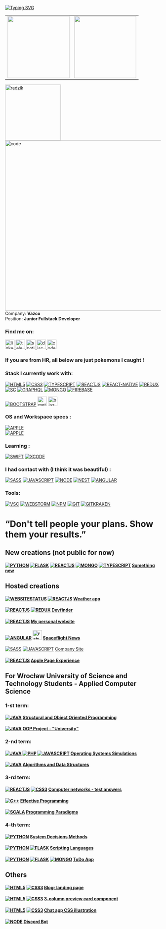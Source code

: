 <!-- ## Welcome to my github. <img src="https://media.giphy.com/media/hvRJCLFzcasrR4ia7z/giphy.gif" width="25px"> -->
[![Typing SVG](https://readme-typing-svg.herokuapp.com?size=30&duration=3000&color=F7F110&center=true&width=700&lines=Junior+Fullstack+Developer;Computer+Science+Student;Gym+Enthusiast;F1+Fan)](https://git.io/typing-svg)
<table>
  <tr>
    <td valign="top">
      <img src="https://github-readme-stats.vercel.app/api/top-langs/?username=Jakub-Radzik&langs_count=30&layout=compact&show_icons=true&icon_color=34abeb&theme=highcontrast" height="200" /></td>
    <td valign="top">
      <img src="https://github-readme-stats.vercel.app/api?username=Jakub-Radzik&show_icons=true&theme=highcontrast" height="200" />
<!--           <a href="https://awesome-github-stats.azurewebsites.net/index.html??cardType=level-alternate&theme=highcontrast">    <img  alt="jakub-radzik's GitHub Stats" src="https://awesome-github-stats.azurewebsites.net/user-stats/jakub-radzik?cardType=level-alternate&theme=highcontrast" />  </a> -->
    </td>
  </tr>

</table>
<!--
[![Ashutosh's github activity graph](https://activity-graph.herokuapp.com/graph?username=jakub-radzik&theme=react-dark)](https://github.com/ashutosh00710/github-readme-activity-graph)
-->
<img height="180em" src="https://github-readme-streak-stats.herokuapp.com/?user=Jakub-Radzik&theme=highcontrast" alt="radzik" />

<!-- https://www.codewars.com/users/radzikoska123/badges/large
<a href="https://jakub-radzik.ovh"><h1>🌐 Visit my personal website 🌐 [![WEBSITESTATUS](https://img.shields.io/website-up-down-green-red/http/jakub-radzik.ovh.svg)](https://jakub-radzik.ovh/)</h1></a> 
 -->
<img align="right" src="https://camo.githubusercontent.com/5ddf73ad3a205111cf8c686f687fc216c2946a75005718c8da5b837ad9de78c9/68747470733a2f2f7468756d62732e6766796361742e636f6d2f4576696c4e657874446576696c666973682d736d616c6c2e676966" alt="code" width="550"/>

<!-- <img align="right" src="https://github.com/radzikoska123/radzikoska123/blob/main/icons/pepe1.gif" alt="gif" width="550"/> -->
<!-- <img align="right" src="https://github.com/radzikoska123/radzikoska123/blob/main/icons/programming.gif" alt="gif" width="550"/> -->
<div>
  
Company: <b>Vazco</b></br>
Position: <b>Junior Fullstack Developer</b>

### Find me on:
<div>
  
  <a href="https://www.linkedin.com/in/jakub-radzik-726682174/">
    <img src="https://github.com/radzikoska123/radzikoska123/blob/main/icons/linkedin.svg" alt="linkedin" width="30"/>
  </a>
  
  <a href="https://t.me/KubusRadzik">
    <img src="https://github.com/radzikoska123/radzikoska123/blob/main/icons/telegram.svg" alt="telegram" width="30"/>
  </a>  
  
  <a href="https://open.spotify.com/user/jradzik4?si=ba57331227964218">
    <img src="https://github.com/radzikoska123/radzikoska123/blob/main/icons/spotify.svg" alt="spotify" width="30"/>
  </a>
  
  <a href="https://discordapp.com/users/626702618298941449">
    <img src="https://github.com/radzikoska123/radzikoska123/blob/main/icons/discord.svg" alt="discord" width="30"/>
  </a>
  
  <a href="https://www.codewars.com/users/radzikoska123">
    <img src="https://github.com/radzikoska123/radzikoska123/blob/main/icons/codewars.svg" alt="codewars" width="30"/>
  </a>
  
</div>

<div>
 
### If you are from HR, all below are just pokemons I caught !
 
### Stack I currently work with:
  
<div align="left">
  
[![HTML5](https://img.shields.io/badge/-HTML5-E34F26?&style=for-the-badge&logo=html5&logoColor=white&link=https://github.com/Jakub-Radzik/Jakub-Radzik/)](https://github.com/Jakub-Radzik/Jakub-Radzik/)
[![CSS3](https://img.shields.io/badge/-CSS3-1572B6?&style=for-the-badge&logo=css3&link=https://github.com/Jakub-Radzik/Jakub-Radzik/)](https://github.com/Jakub-Radzik/Jakub-Radzik/)
[![TYPESCRIPT](https://img.shields.io/badge/TypeScript-007ACC?style=for-the-badge&logo=typescript&logoColor=white&link=https://github.com/Jakub-Radzik/Jakub-Radzik/)](https://github.com/Jakub-Radzik/Jakub-Radzik/)
[![REACTJS](https://img.shields.io/badge/-ReactJs-61DAFB?logo=react&logoColor=white&style=for-the-badge&link=https://github.com/Jakub-Radzik/Jakub-Radzik/)](https://github.com/Jakub-Radzik/Jakub-Radzik/)
[![REACT-NATIVE](https://img.shields.io/badge/React_Native-20232A?style=for-the-badge&logo=react&logoColor=61DAFB&link=https://github.com/Jakub-Radzik/Jakub-Radzik/)](https://github.com/Jakub-Radzik/Jakub-Radzik/)
[![REDUX](https://img.shields.io/badge/Redux-593D88?style=for-the-badge&logo=redux&logoColor=white&logoColor=61DAFB&link=https://github.com/Jakub-Radzik/Jakub-Radzik/)](https://github.com/Jakub-Radzik/Jakub-Radzik/)
[![SC](https://img.shields.io/badge/styled--components-DB7093?style=for-the-badge&logo=styled-components&logoColor=white&logoColor=white&logoColor=61DAFB&link=https://github.com/Jakub-Radzik/Jakub-Radzik/)](https://github.com/Jakub-Radzik/Jakub-Radzik/)
[![GRAPHQL](https://img.shields.io/badge/GraphQl-E10098?style=for-the-badge&logo=graphql&logoColor=white&link=https://github.com/Jakub-Radzik/Jakub-Radzik/)](https://github.com/Jakub-Radzik/Jakub-Radzik/) 
[![MONGO](https://img.shields.io/badge/MongoDB-4EA94B?style=for-the-badge&logo=mongodb&logoColor=white&link=https://github.com/Jakub-Radzik/Jakub-Radzik/)](https://github.com/Jakub-Radzik/Jakub-Radzik/) 
[![FIREBASE](https://img.shields.io/badge/firebase-ffca28?style=for-the-badge&logo=firebase&logoColor=black&link=https://github.com/Jakub-Radzik/Jakub-Radzik/)](https://github.com/Jakub-Radzik/Jakub-Radzik/) 


[![BOOTSTRAP](https://img.shields.io/badge/Bootstrap-563D7C?style=for-the-badge&logo=bootstrap&logoColor=white)](https://github.com/Jakub-Radzik/Jakub-Radzik/) 
<img src="https://github.com/radzikoska123/radzikoska123/blob/main/icons/meteor.png" alt="meteor" width="30"/>
<img src="https://github.com/radzikoska123/radzikoska123/blob/main/icons/blazejs.png" alt="blazejs" width="30"/>
</div>

 
### OS and Workspace specs :
  
<div align="left">
  
  [![APPLE](https://img.shields.io/badge/Apple-MacBook_Pro-999999?style=for-the-badge&logo=apple&logoColor=white&logoColor=white&logoColor=white&logoColor=61DAFB&link=https://github.com/Jakub-Radzik/Jakub-Radzik/)](https://github.com/Jakub-Radzik/Jakub-Radzik/)  
  [![APPLE](https://img.shields.io/badge/iOS-000000?style=for-the-badge&logo=ios&logoColor=white&link=https://github.com/Jakub-Radzik/Jakub-Radzik/)](https://github.com/Jakub-Radzik/Jakub-Radzik/)
  
  
</div>
  
 
### Learning :
  
<div align="left">
  
[![SWIFT](	https://img.shields.io/badge/Swift-FA7343?style=for-the-badge&logo=swift&logoColor=white&link=https://github.com/Jakub-Radzik/Jakub-Radzik/)](https://github.com/Jakub-Radzik/Jakub-Radzik/)
[![XCODE](	https://img.shields.io/badge/Xcode-007ACC?style=for-the-badge&logo=Xcode&logoColor=white&link=https://github.com/Jakub-Radzik/Jakub-Radzik/)](https://github.com/Jakub-Radzik/Jakub-Radzik/)
</div>
 
### I had contact with (I think it was beautiful) :
  
<div align="left">
  
[![SASS](https://img.shields.io/badge/Sass-CC6699?style=for-the-badge&logo=sass&logoColor=white&link=https://github.com/Jakub-Radzik/Jakub-Radzik/)](https://github.com/Jakub-Radzik/Jakub-Radzik/)
[![JAVASCRIPT](https://img.shields.io/badge/JavaScript-323330?style=for-the-badge&logo=javascript&logoColor=F7DF1E&link=https://github.com/Jakub-Radzik/Jakub-Radzik/)](https://github.com/Jakub-Radzik/Jakub-Radzik/)
[![NODE](https://img.shields.io/badge/Node.js-339933?style=for-the-badge&logo=nodedotjs&logoColor=white&link=https://github.com/Jakub-Radzik/Jakub-Radzik/)](https://github.com/Jakub-Radzik/Jakub-Radzik/)
[![NEST](https://img.shields.io/badge/nestjs-E0234E?style=for-the-badge&logo=nestjs&logoColor=white&link=https://github.com/Jakub-Radzik/Jakub-Radzik/)](https://github.com/Jakub-Radzik/Jakub-Radzik/)
[![ANGULAR](https://img.shields.io/badge/Angular-DD0031?style=for-the-badge&logo=angular&logoColor=white&link=https://github.com/Jakub-Radzik/Jakub-Radzik/)](https://github.com/Jakub-Radzik/Jakub-Radzik/)
</div>
  
<!-- ### I learn and hope for more than an afair:
<div>
</div> -->
  
<!-- ### I worked with but the love is gone :
  
<div>
<img src="https://github.com/radzikoska123/radzikoska123/blob/main/icons/java.png" alt="java" width="30"/>
<img src="https://github.com/radzikoska123/radzikoska123/blob/main/icons/spring-logo.png" alt="spring" width="30"/>
</div> -->
  
<!-- ### I had contact with and please don't start again :
<div>
<img src="https://github.com/radzikoska123/radzikoska123/blob/main/icons/php.png" alt="PHP" width="30"/>
<img src="https://github.com/radzikoska123/radzikoska123/blob/main/icons/python.png" alt="python" width="30"/>
</div> -->
  
### Tools:
<div>

  [![VSC](	https://img.shields.io/badge/Visual_Studio_Code-0078D4?style=for-the-badge&logo=visual%20studio%20code&logoColor=white&link=https://github.com/Jakub-Radzik/Jakub-Radzik/)](https://github.com/Jakub-Radzik/Jakub-Radzik/)
  [![WEBSTORM](https://img.shields.io/badge/WebStorm-000000?style=for-the-badge&logo=WebStorm&logoColor=white&link=https://github.com/Jakub-Radzik/Jakub-Radzik/)](https://github.com/Jakub-Radzik/Jakub-Radzik/)
  [![NPM](https://img.shields.io/badge/npm-CB3837?style=for-the-badge&logo=npm&logoColor=white&link=https://github.com/Jakub-Radzik/Jakub-Radzik/)](https://github.com/Jakub-Radzik/Jakub-Radzik/)
  [![GIT](https://img.shields.io/badge/GIT-E44C30?style=for-the-badge&logo=git&logoColor=white&link=https://github.com/Jakub-Radzik/Jakub-Radzik/)](https://github.com/Jakub-Radzik/Jakub-Radzik/)
  [![GITKRAKEN](https://img.shields.io/badge/GitKraken-179287?style=for-the-badge&logo=GitKraken&logoColor=white&link=https://github.com/Jakub-Radzik/Jakub-Radzik/)](https://github.com/Jakub-Radzik/Jakub-Radzik/)
</div>

# “Don't tell people your plans. Show them your results.”

<!-- ### WORKING ON: -->

  
<!-- #### <img src="https://github.com/radzikoska123/radzikoska123/blob/main/icons/react.png" alt="react" width="30"/> <img src="https://github.com/radzikoska123/radzikoska123/blob/main/icons/redux.png" alt="redux" width="30"/> <img src="https://github.com/radzikoska123/radzikoska123/blob/main/icons/java.png" alt="java" width="30"/> <img src="https://github.com/radzikoska123/radzikoska123/blob/main/icons/spring-logo.png" alt="spring" width="30"/> <a href="https://github.com/Future-Developers-Lab/Skill-Up">Skill Up</a> - Team Project
  [![Readme Card](https://github-readme-stats.vercel.app/api/pin/?username=Future-Developers-Lab&repo=Skill-Up&theme=radical)](https://github.com/Future-Developers-Lab/Skill-Up) -->

## New creations (not public for now)
#### [![PYTHON](https://img.shields.io/badge/Python-3776AB?style=for-the-badge&logo=python&logoColor=white&link=https://github.com/Jakub-Radzik/Jakub-Radzik/)](https://github.com/Jakub-Radzik/Jakub-Radzik/) [![FLASK](https://img.shields.io/badge/Flask-000000?style=for-the-badge&logo=flask&logoColor=white&link=https://github.com/Jakub-Radzik/Jakub-Radzik/)](https://github.com/Jakub-Radzik/Jakub-Radzik/) [![REACTJS](https://img.shields.io/badge/-ReactJs-61DAFB?logo=react&logoColor=white&style=for-the-badge&link=https://github.com/Jakub-Radzik/Jakub-Radzik/)](https://github.com/Jakub-Radzik/Jakub-Radzik/) [![MONGO](https://img.shields.io/badge/MongoDB-4EA94B?style=for-the-badge&logo=mongodb&logoColor=white&link=https://github.com/Jakub-Radzik/Jakub-Radzik/)](https://github.com/Jakub-Radzik/Jakub-Radzik/) [![TYPESCRIPT](https://img.shields.io/badge/TypeScript-007ACC?style=for-the-badge&logo=typescript&logoColor=white&link=https://github.com/Jakub-Radzik/Jakub-Radzik/)](https://github.com/Jakub-Radzik/Jakub-Radzik/)  <a href="https://github.com/Jakub-Radzik/Jakub-Radzik/">Something new</a>
  
## Hosted creations  
  
#### [![WEBSITESTATUS](https://img.shields.io/website-up-down-green-red/http/jakub-radzik.github.io/weatherApp.svg)](https://jakub-radzik.github.io/weatherApp/) [![REACTJS](https://img.shields.io/badge/-ReactJs-61DAFB?logo=react&logoColor=white&style=for-the-badge&link=https://github.com/Jakub-Radzik/Jakub-Radzik/)](https://github.com/Jakub-Radzik/Jakub-Radzik/) <a href="https://jakub-radzik.github.io/weatherApp/">Weather app</a>

#### [![REACTJS](https://img.shields.io/badge/-ReactJs-61DAFB?logo=react&logoColor=white&style=for-the-badge&link=https://github.com/Jakub-Radzik/Jakub-Radzik/)](https://github.com/Jakub-Radzik/Jakub-Radzik/) [![REDUX](https://img.shields.io/badge/Redux-593D88?style=for-the-badge&logo=redux&logoColor=white&logoColor=61DAFB&link=https://github.com/Jakub-Radzik/Jakub-Radzik/)](https://github.com/Jakub-Radzik/Jakub-Radzik/) <a href="https://jakub-radzik.github.io/devfinder/">Devfinder</a>
  
<!-- #### <img src="https://github.com/radzikoska123/radzikoska123/blob/main/icons/react.png" alt="react" width="30"/> <img src="https://github.com/radzikoska123/radzikoska123/blob/main/icons/redux.png" alt="redux" width="30"/> <a href="https://jakub-radzik.github.io/countries/">REST Countries API</a> -->
#### [![REACTJS](https://img.shields.io/badge/-ReactJs-61DAFB?logo=react&logoColor=white&style=for-the-badge&link=https://github.com/Jakub-Radzik/Jakub-Radzik/)](https://github.com/Jakub-Radzik/Jakub-Radzik/) <a href="https://jakub-radzik.ovh/">My personal website</a>
#### [![ANGULAR](https://img.shields.io/badge/Angular-DD0031?style=for-the-badge&logo=angular&logoColor=white&link=https://github.com/Jakub-Radzik/Jakub-Radzik/)](https://github.com/Jakub-Radzik/Jakub-Radzik/) <img src="https://github.com/radzikoska123/radzikoska123/blob/main/icons/rxjs.png" alt="rxjs" width="30"/> <a href="https://jakub-radzik.github.io/Rekrutacja/">Spaceflight News</a>
<!-- #### <img src="https://github.com/radzikoska123/radzikoska123/blob/main/icons/angular.svg" alt="angular" width="30"/> <img src="https://github.com/radzikoska123/radzikoska123/blob/main/icons/rxjs.png" alt="rxjs" width="30"/> <a href="https://jakub-radzik.github.io/challenge5host/">Calculator</a>
#### <img src="https://github.com/radzikoska123/radzikoska123/blob/main/icons/angular.svg" alt="angular" width="30"/> <img src="https://github.com/radzikoska123/radzikoska123/blob/main/icons/rxjs.png" alt="rxjs" width="30"/> <a href="https://jakub-radzik.github.io/ip-tracker/">IP Tracker</a> -->
#### 
  [![SASS](https://img.shields.io/badge/Sass-CC6699?style=for-the-badge&logo=sass&logoColor=white&link=https://github.com/Jakub-Radzik/Jakub-Radzik/)](https://github.com/Jakub-Radzik/Jakub-Radzik/)
[![JAVASCRIPT](https://img.shields.io/badge/JavaScript-323330?style=for-the-badge&logo=javascript&logoColor=F7DF1E&link=https://github.com/Jakub-Radzik/Jakub-Radzik/)](https://github.com/Jakub-Radzik/Jakub-Radzik/) <a href="https://bruk-systempol.pl/">Company Site</a>
  
#### [![REACTJS](https://img.shields.io/badge/-ReactJs-61DAFB?logo=react&logoColor=white&style=for-the-badge&link=https://github.com/Jakub-Radzik/Jakub-Radzik/)](https://github.com/Jakub-Radzik/Jakub-Radzik/) <a href="https://jakub-radzik.github.io/apple-page-experience/">Apple Page Experience</a>

## For Wrocław University of Science and Technology Students - Applied Computer Science  
### 1-st term:
#### [![JAVA](https://img.shields.io/badge/Java-ED8B00?style=for-the-badge&logo=java&logoColor=white&link=https://github.com/Jakub-Radzik/Jakub-Radzik/)](https://github.com/Jakub-Radzik/Jakub-Radzik/) <a href="https://github.com/Jakub-Radzik/PSiO">Structural and Obiect Oriented Programming</a>
#### [![JAVA](https://img.shields.io/badge/Java-ED8B00?style=for-the-badge&logo=java&logoColor=white&link=https://github.com/Jakub-Radzik/Jakub-Radzik/)](https://github.com/Jakub-Radzik/Jakub-Radzik/) <a href="https://github.com/Jakub-Radzik/Uczelnia">OOP Project - "University"</a>
  
###  2-nd term:
#### [![JAVA](https://img.shields.io/badge/Java-ED8B00?style=for-the-badge&logo=java&logoColor=white&link=https://github.com/Jakub-Radzik/Jakub-Radzik/)](https://github.com/Jakub-Radzik/Jakub-Radzik/) [![PHP](https://img.shields.io/badge/PHP-777BB4?style=for-the-badge&logo=php&logoColor=white&link=https://github.com/Jakub-Radzik/Jakub-Radzik/)](https://github.com/Jakub-Radzik/Jakub-Radzik/) [![JAVASCRIPT](https://img.shields.io/badge/JavaScript-323330?style=for-the-badge&logo=javascript&logoColor=F7DF1E&link=https://github.com/Jakub-Radzik/Jakub-Radzik/)](https://github.com/Jakub-Radzik/Jakub-Radzik/)  <a href="https://github.com/radzikoska123/Operating-Systems-Laboratory">Operating Systems Simulations</a>
#### [![JAVA](https://img.shields.io/badge/Java-ED8B00?style=for-the-badge&logo=java&logoColor=white&link=https://github.com/Jakub-Radzik/Jakub-Radzik/)](https://github.com/Jakub-Radzik/Jakub-Radzik/) <a href="https://github.com/radzikoska123/Algorithms-and-data-structures">Algorithms and Data Structures</a>
###  3-rd term:
#### [![REACTJS](https://img.shields.io/badge/-ReactJs-61DAFB?logo=react&logoColor=white&style=for-the-badge&link=https://github.com/Jakub-Radzik/Jakub-Radzik/)](https://github.com/Jakub-Radzik/Jakub-Radzik/) [![CSS3](https://img.shields.io/badge/-CSS3-1572B6?&style=for-the-badge&logo=css3&link=https://github.com/Jakub-Radzik/Jakub-Radzik/)](https://github.com/Jakub-Radzik/Jakub-Radzik/) <a href="https://jakub-radzik.github.io/networks-test/">Computer networks - test answers
#### [![C++](https://img.shields.io/badge/C%2B%2B-00599C?style=for-the-badge&logo=c%2B%2B&logoColor=white&link=https://github.com/Jakub-Radzik/Jakub-Radzik/)](https://github.com/Jakub-Radzik/Jakub-Radzik/) <a href="https://github.com/radzikoska123/effective-programming-techniques">Effective Programming</a>
#### [![SCALA](https://img.shields.io/badge/Scala-DC322F?style=for-the-badge&logo=scala&logoColor=white&link=https://github.com/Jakub-Radzik/Jakub-Radzik/)](https://github.com/Jakub-Radzik/Jakub-Radzik/) <a href="https://github.com/radzikoska123/programming-paradigms">Programming Paradigms</a>

###  4-th term:
#### [![PYTHON](https://img.shields.io/badge/Python-3776AB?style=for-the-badge&logo=python&logoColor=white&link=https://github.com/Jakub-Radzik/Jakub-Radzik/)](https://github.com/Jakub-Radzik/Jakub-Radzik/) <a href="https://github.com/Jakub-Radzik/system-decisions-methods">System Decisions Methods</a>
#### [![PYTHON](https://img.shields.io/badge/Python-3776AB?style=for-the-badge&logo=python&logoColor=white&link=https://github.com/Jakub-Radzik/Jakub-Radzik/)](https://github.com/Jakub-Radzik/Jakub-Radzik/) [![FLASK](https://img.shields.io/badge/Flask-000000?style=for-the-badge&logo=flask&logoColor=white&link=https://github.com/Jakub-Radzik/Jakub-Radzik/)](https://github.com/Jakub-Radzik/Jakub-Radzik/)  <a href="https://github.com/Jakub-Radzik/ScritpingLanguages">Scripting Languages</a>
#### [![PYTHON](https://img.shields.io/badge/Python-3776AB?style=for-the-badge&logo=python&logoColor=white&link=https://github.com/Jakub-Radzik/Jakub-Radzik/)](https://github.com/Jakub-Radzik/Jakub-Radzik/) [![FLASK](https://img.shields.io/badge/Flask-000000?style=for-the-badge&logo=flask&logoColor=white&link=https://github.com/Jakub-Radzik/Jakub-Radzik/)](https://github.com/Jakub-Radzik/Jakub-Radzik/) [![MONGO](https://img.shields.io/badge/MongoDB-4EA94B?style=for-the-badge&logo=mongodb&logoColor=white&link=https://github.com/Jakub-Radzik/Jakub-Radzik/)](https://github.com/Jakub-Radzik/Jakub-Radzik/)  <a href="https://slp-todo.herokuapp.com">ToDo App</a>
  
## Others
#### [![HTML5](https://img.shields.io/badge/-HTML5-E34F26?&style=for-the-badge&logo=html5&logoColor=white&link=https://github.com/Jakub-Radzik/Jakub-Radzik/)](https://github.com/Jakub-Radzik/Jakub-Radzik/) [![CSS3](https://img.shields.io/badge/-CSS3-1572B6?&style=for-the-badge&logo=css3&link=https://github.com/Jakub-Radzik/Jakub-Radzik/)](https://github.com/Jakub-Radzik/Jakub-Radzik/) <a href="https://github.com/radzikoska123/Challenges">Blogr landing page</a>
#### [![HTML5](https://img.shields.io/badge/-HTML5-E34F26?&style=for-the-badge&logo=html5&logoColor=white&link=https://github.com/Jakub-Radzik/Jakub-Radzik/)](https://github.com/Jakub-Radzik/Jakub-Radzik/) [![CSS3](https://img.shields.io/badge/-CSS3-1572B6?&style=for-the-badge&logo=css3&link=https://github.com/Jakub-Radzik/Jakub-Radzik/)](https://github.com/Jakub-Radzik/Jakub-Radzik/) <a href="https://github.com/radzikoska123/Challenges">3-column preview card component</a>
#### [![HTML5](https://img.shields.io/badge/-HTML5-E34F26?&style=for-the-badge&logo=html5&logoColor=white&link=https://github.com/Jakub-Radzik/Jakub-Radzik/)](https://github.com/Jakub-Radzik/Jakub-Radzik/) [![CSS3](https://img.shields.io/badge/-CSS3-1572B6?&style=for-the-badge&logo=css3&link=https://github.com/Jakub-Radzik/Jakub-Radzik/)](https://github.com/Jakub-Radzik/Jakub-Radzik/) <a href="https://github.com/radzikoska123/Challenges">Chat app CSS illustration</a>
#### [![NODE](https://img.shields.io/badge/Node.js-339933?style=for-the-badge&logo=nodedotjs&logoColor=white&link=https://github.com/Jakub-Radzik/Jakub-Radzik/)](https://github.com/Jakub-Radzik/Jakub-Radzik/) <a href="https://github.com/radzikoska123/DiscordBot">Discord Bot</a>




<!-- ### Learning: -->
<!-- <div> -->
<!-- <img src="https://github.com/radzikoska123/radzikoska123/blob/main/icons/node.png" alt="NODE" width="30"/> -->
<!-- <img src="https://github.com/radzikoska123/radzikoska123/blob/main/icons/junit5.png" alt="junit5" width="30"/> -->
<!-- <img src="https://github.com/radzikoska123/radzikoska123/blob/main/icons/maven.png" alt="maven" width="25"/> -->
<!-- <img src="https://github.com/radzikoska123/radzikoska123/blob/main/icons/mockito.png" alt="mockito" width="60"/> -->
<!-- </div> -->

<!-- ### Basic knowledge: -->

  
</div>



<!--
**radzikoska123/radzikoska123** is a ✨ _special_ ✨ repository because its `README.md` (this file) appears on your GitHub profile.

Here are some ideas to get you started:

- 🔭 I’m currently working on ...
- 🌱 I’m currently learning ...
- 👯 I’m looking to collaborate on ...
- 🤔 I’m looking for help with ...
- 💬 Ask me about ...
- 📫 How to reach me: ...
- 😄 Pronouns: ...
- ⚡ Fun fact: ...
-->
